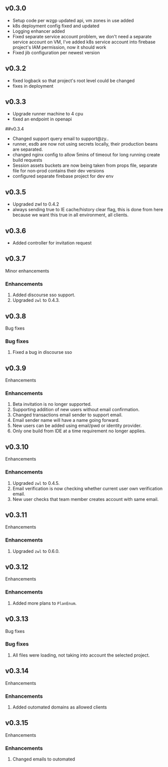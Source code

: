 ## v0.3.0

* Setup code per wzgp updated api, vm zones in use added
* k8s deployment config fixed and updated
* Logging enhancer added
* Fixed separate service account problem, we don't need a separate service account on VM, I've added
  k8s service account into firebase project's IAM permission, now it should work
* Fixed jib configuration per newest version

## v0.3.2

* fixed logback so that project's root level could be changed
* fixes in deployment

## v0.3.3

* Upgrade runner machine to 4 cpu
* fixed an endpoint in openapi

##v0.3.4

* Changed support query email to support@zy..
* runner, esdb are now not using secrets locally, their production beans are separated.
* changed nginx config to allow 5mins of timeout for long running create build requests
* Session assets buckets are now being taken from props file, separate file for non-prod contains their dev versions
* configured separate firebase project for dev env

## v0.3.5

* Upgraded zwl to 0.4.2
* always sending true to IE cache/history clear flag, this is done from here because we want this
  true in all environment, all clients.

## v0.3.6

* Added controller for invitation request

## v0.3.7

Minor enhancements

### Enhancements

1. Added discourse sso support.
2. Upgraded `zwl` to 0.4.3.

## v0.3.8

Bug fixes

### Bug fixes

1. Fixed a bug in discourse sso

## v0.3.9

Enhancements

### Enhancements

1. Beta invitation is no longer supported.
2. Supporting addition of new users without email confirmation.
3. Changed transactions email sender to support email.
4. Email sender name will have a name going forward.
5. New users can be added using email/pwd or identity provider.
6. Only one build from IDE at a time requirement no longer applies.

## v0.3.10

Enhancements

### Enhancements

1. Upgraded `zwl` to 0.4.5.
2. Email verification is now checking whether current user own verification email.
3. New user checks that team member creates account with same email.

## v0.3.11

Enhancements

### Enhancements

1. Upgraded `zwl` to 0.6.0.

## v0.3.12

Enhancements

### Enhancements

1. Added more plans to `PlanEnum`.

## v0.3.13

Bug fixes

### Bug fixes

1. All files were loading, not taking into account the selected project.

## v0.3.14

Enhancements

### Enhancements

1. Added outomated domains as allowed clients

## v0.3.15

Enhancements

### Enhancements

1. Changed emails to outomated